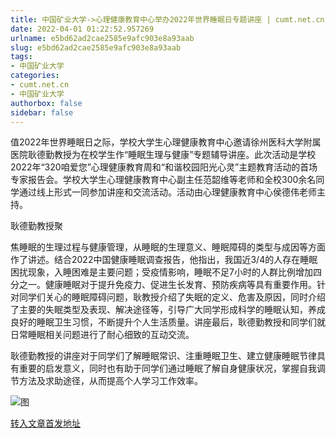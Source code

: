```yaml
---
title: 中国矿业大学->心理健康教育中心举办2022年世界睡眠日专题讲座 | cumt.net.cn
date: 2022-04-01 01:22:52.957269
urlname: e5bd62ad2cae2585e9afc903e8a93aab
slug: e5bd62ad2cae2585e9afc903e8a93aab
tags: 
- 中国矿业大学
categories:
- cumt.net.cn
- 中国矿业大学
authorbox: false
sidebar: false
---
```

  

值2022年世界睡眠日之际，学校大学生心理健康教育中心邀请徐州医科大学附属医院耿德勤教授为在校学生作“睡眠生理与健康”专题辅导讲座。此次活动是学校2022年“320咱爱您”心理健康教育周和“和谐校园阳光心灵”主题教育活动的首场专家报告会。学校大学生心理健康教育中心副主任范韶维等老师和全校300余名同学通过线上形式一同参加讲座和交流活动。活动由心理健康教育中心侯德伟老师主持。

耿德勤教授聚
<!--more-->
焦睡眠的生理过程与健康管理，从睡眠的生理意义、睡眠障碍的类型与成因等方面作了讲述。结合2022中国健康睡眠调查报告，他指出，我国近3/4的人存在睡眠困扰现象，入睡困难是主要问题；受疫情影响，睡眠不足7小时的人群比例增加四分之一。健康睡眠对于提升免疫力、促进生长发育、预防疾病等具有重要作用。针对同学们关心的睡眠障碍问题，耿教授介绍了失眠的定义、危害及原因，同时介绍了主要的失眠类型及表现、解决途径等，引导广大同学形成科学的睡眠认知，养成良好的睡眠卫生习惯，不断提升个人生活质量。讲座最后，耿德勤教授和同学们就日常睡眠相关问题进行了耐心细致的互动交流。

耿德勤教授的讲座对于同学们了解睡眠常识、注重睡眠卫生、建立健康睡眠节律具有重要的启发意义，同时也有助于同学们通过睡眠了解自身健康状况，掌握自我调节方法及求助途径，从而提高个人学习工作效率。

![图](http://xwzx.cumt.edu.cn/_upload/article/images/14/b0/eedeef3b413293fb6dee5a0eb80c/400348fa-d4b3-4502-b95a-3375ef579ebb.jpg)

[转入文章首发地址](http://xwzx.cumt.edu.cn/74/2f/c523a619567/page.htm)